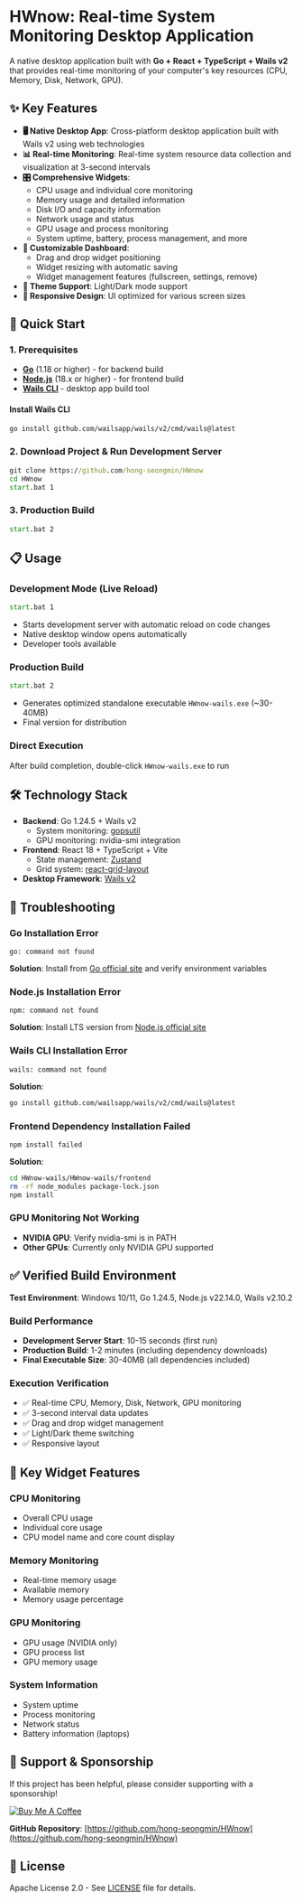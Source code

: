 # HWnow: Real-time System Monitoring Desktop Application

A native desktop application built with **Go + React + TypeScript + Wails v2** that provides real-time monitoring of your computer's key resources (CPU, Memory, Disk, Network, GPU).

## ✨ Key Features

- **🖥️ Native Desktop App**: Cross-platform desktop application built with Wails v2 using web technologies
- **📊 Real-time Monitoring**: Real-time system resource data collection and visualization at 3-second intervals
- **🎛️ Comprehensive Widgets**: 
  - CPU usage and individual core monitoring
  - Memory usage and detailed information
  - Disk I/O and capacity information
  - Network usage and status
  - GPU usage and process monitoring
  - System uptime, battery, process management, and more
- **🎨 Customizable Dashboard**: 
  - Drag and drop widget positioning
  - Widget resizing with automatic saving
  - Widget management features (fullscreen, settings, remove)
- **🌙 Theme Support**: Light/Dark mode support
- **📱 Responsive Design**: UI optimized for various screen sizes

## 🚀 Quick Start

### 1. Prerequisites
- **[Go](https://go.dev/dl/)** (1.18 or higher) - for backend build
- **[Node.js](https://nodejs.org/)** (18.x or higher) - for frontend build
- **[Wails CLI](https://wails.io/docs/gettingstarted/installation)** - desktop app build tool

#### Install Wails CLI
```bash
go install github.com/wailsapp/wails/v2/cmd/wails@latest
```

### 2. Download Project & Run Development Server
```cmd
git clone https://github.com/hong-seongmin/HWnow
cd HWnow
start.bat 1
```

### 3. Production Build
```cmd
start.bat 2
```

## 📋 Usage

### Development Mode (Live Reload)
```cmd
start.bat 1
```
- Starts development server with automatic reload on code changes
- Native desktop window opens automatically
- Developer tools available

### Production Build
```cmd
start.bat 2
```
- Generates optimized standalone executable `HWnow-wails.exe` (~30-40MB)
- Final version for distribution

### Direct Execution
After build completion, double-click `HWnow-wails.exe` to run

## 🛠️ Technology Stack

- **Backend**: Go 1.24.5 + Wails v2
  - System monitoring: [gopsutil](https://github.com/shirou/gopsutil)
  - GPU monitoring: nvidia-smi integration
- **Frontend**: React 18 + TypeScript + Vite
  - State management: [Zustand](https://github.com/pmndrs/zustand)
  - Grid system: [react-grid-layout](https://github.com/react-grid-layout/react-grid-layout)
- **Desktop Framework**: [Wails v2](https://wails.io/)

## 🔧 Troubleshooting

### Go Installation Error
```
go: command not found
```
**Solution**: Install from [Go official site](https://go.dev/dl/) and verify environment variables

### Node.js Installation Error
```
npm: command not found
```
**Solution**: Install LTS version from [Node.js official site](https://nodejs.org/)

### Wails CLI Installation Error
```
wails: command not found
```
**Solution**: 
```bash
go install github.com/wailsapp/wails/v2/cmd/wails@latest
```

### Frontend Dependency Installation Failed
```
npm install failed
```
**Solution**: 
```bash
cd HWnow-wails/HWnow-wails/frontend
rm -rf node_modules package-lock.json
npm install
```

### GPU Monitoring Not Working
- **NVIDIA GPU**: Verify nvidia-smi is in PATH
- **Other GPUs**: Currently only NVIDIA GPU supported

## ✅ Verified Build Environment

**Test Environment**: Windows 10/11, Go 1.24.5, Node.js v22.14.0, Wails v2.10.2

### Build Performance
- **Development Server Start**: 10-15 seconds (first run)
- **Production Build**: 1-2 minutes (including dependency downloads)
- **Final Executable Size**: 30-40MB (all dependencies included)

### Execution Verification
- ✅ Real-time CPU, Memory, Disk, Network, GPU monitoring
- ✅ 3-second interval data updates
- ✅ Drag and drop widget management
- ✅ Light/Dark theme switching
- ✅ Responsive layout

## 🎯 Key Widget Features

### CPU Monitoring
- Overall CPU usage
- Individual core usage
- CPU model name and core count display

### Memory Monitoring
- Real-time memory usage
- Available memory
- Memory usage percentage

### GPU Monitoring
- GPU usage (NVIDIA only)
- GPU process list
- GPU memory usage

### System Information
- System uptime
- Process monitoring
- Network status
- Battery information (laptops)

## 💖 Support & Sponsorship

If this project has been helpful, please consider supporting with a sponsorship!

[![Buy Me A Coffee](https://cdn.buymeacoffee.com/buttons/v2/default-yellow.png)](https://buymeacoffee.com/oursophy)

**GitHub Repository**: [https://github.com/hong-seongmin/HWnow](https://github.com/hong-seongmin/HWnow)

## 📄 License

Apache License 2.0 - See [LICENSE](LICENSE) file for details.